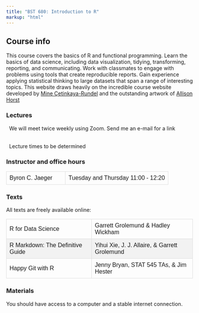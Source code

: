```yaml
---
title: "BST 680: Introduction to R"
markup: "html"
---
```


<style>
#books {
  font-family: "Trebuchet MS", Arial, Helvetica, sans-serif;
  border-collapse: collapse;
  width: 100%;
}

#books td, #books th {
  border: 1px solid #ddd;
  padding: 8px;
}

#books tr:nth-child(even){background-color: #f2f2f2;}

#books tr:hover {background-color: #ddd;}


</style>

<h2> Course info </h2>

This course covers the basics of R and functional programming. Learn the basics of data science, including data visualization, tidying, transforming, reporting, and communicating. Work with classmates to engage with problems using tools that create reproducible reports. Gain experience applying statistical thinking to large datasets that span a range of interesting topics. This website draws heavily on the incredible course website developed by <a href="http://www2.stat.duke.edu/courses/Spring18/Sta199/">Mine Çetinkaya-Rundel</a> and the outstanding artwork of <a href="https://github.com/allisonhorst">Allison Horst</a>  
	

<h3> Lectures </h3> 

<font color="#006341"><i class="far fa-comment-alt"></i></font> &nbsp; We will meet twice weekly using Zoom. Send me an e-mail for a link </br> </br>

<font color="#006341"><i class="fas fa-calendar-alt fa-lg"></i></font> &nbsp; Lecture times to be determined

<h3> Instructor and office hours </h3> 

<table id="books">
  <tr>
    <td>
    Byron C. Jaeger &nbsp; 
    <a href="mailto:bcjaeger@uab.edu" title="e-mail"><i class="fa fa-envelope"></i></a> &nbsp; 
    <a href="https://github.com/bcjaeger" title="GitHub"><i class="fa fa-github"></i></a> &nbsp; 
    <a href="https://twitter.com/byron_jaeger" title="Twitter"><i class="fa fa-twitter"></i></a>
    </td>
    <td>Tuesday and Thursday 11:00 - 12:20</td>
  </tr>
</table>

<h3> Texts </h3>

All texts are freely available online:

<table id="books">
  <tr>
    <td>
    R for Data Science &nbsp; 
    <a href="https://r4ds.had.co.nz/" title="free text"><i class="fas fa-book"></i></a>
    </td>
    <td>Garrett Grolemund & Hadley Wickham</td>
  </tr>
  <tr>
    <td>
    R Markdown: The Definitive Guide &nbsp; 
    <a href="https://bookdown.org/yihui/rmarkdown/" title="free text"><i class="fas fa-book"></i></a>
    </td>
    <td>Yihui Xie, J. J. Allaire, & Garrett Grolemund</td>
  </tr>
  <tr>
    <td>
    Happy Git with R &nbsp; 
    <a href="https://happygitwithr.com/" title="free text"><i class="fas fa-book"></i></a>
    </td>
    <td>Jenny Bryan, STAT 545 TAs, & Jim Hester</td>
  </tr>
</table>





<h3> Materials </h3>

You should have access to a computer and a stable internet connection.

